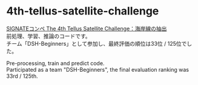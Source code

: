 # 4th-tellus-satellite-challenge
[SIGNATEコンペ The 4th Tellus Satellite Challenge：海岸線の抽出](https://signate.jp/competitions/284)  
前処理、学習、推論のコードです。  
チーム「DSH-Beginners」として参加し、最終評価の順位は33位 / 125位でした。  

Pre-processing, train and predict code.  
Participated as a team "DSH-Beginners", the final evaluation ranking was 33rd / 125th.
